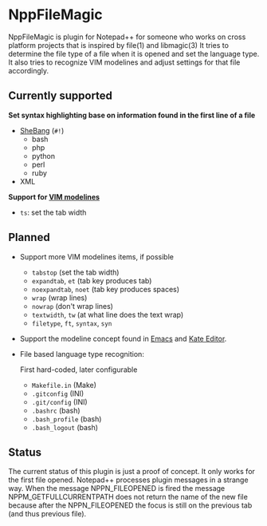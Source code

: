 NppFileMagic
============

NppFileMagic is plugin for Notepad++ for someone who works on cross platform projects that is inspired by file(1) and libmagic(3)
It tries to determine the file type of a file when it is opened and set the language type.
It also tries to recognize VIM modelines and adjust settings for that file accordingly.

Currently supported
-------------------

**Set syntax highlighting base on information found in the first line of a file**

* [SheBang](https://en.wikipedia.org/wiki/Shebang_%28Unix%29) (`#!`)
	- bash
	- php
	- python
	- perl
	- ruby
* XML

**Support for [VIM modelines](http://vim.wikia.com/wiki/Modeline_magic)**

* `ts`: set the tab width

Planned
-------

* Support more VIM modelines items, if possible
	- `tabstop` (set the tab width)
	- `expandtab`, `et` (tab key produces tab)
	- `noexpandtab`, `noet` (tab key produces spaces)
	- `wrap` (wrap lines)
	- `nowrap` (don't wrap lines)
	- `textwidth`, `tw` (at what line does the text wrap)
	- `filetype`, `ft`, `syntax`, `syn`

* Support the modeline concept found in [Emacs](http://www.gnu.org/software/emacs/manual/html_node/emacs/Specifying-File-Variables.html) and [Kate Editor](http://kate-editor.org/2006/02/09/kate-modelines/).

* File based language type recognition:

	First hard-coded, later configurable

	- `Makefile.in`		(Make)
	- `.gitconfig`		(INI)
	- `.git/config`		(INI)
	- `.bashrc`			(bash)
	- `.bash_profile`	(bash)
	- `.bash_logout`	(bash)

Status
------

The current status of this plugin is just a proof of concept. It only works for the first file opened.
Notepad++ processes plugin messages in a strange way. When the message NPPN_FILEOPENED is fired the message NPPM_GETFULLCURRENTPATH does not return the name of the new file because after the NPPN_FILEOPENED the focus is still on the previous tab (and thus previous file).
